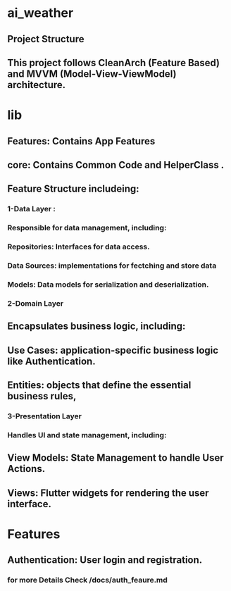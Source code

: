 # ai_weather
## Project Structure
## This project follows CleanArch (Feature Based) and MVVM (Model-View-ViewModel) architecture.

# lib
## Features: Contains App Features
## core: Contains Common Code and HelperClass .

## Feature Structure includeing:
###  1-Data Layer :
### Responsible for data management, including:
### Repositories: Interfaces for data access.
### Data Sources: implementations for fectching and store data
### Models: Data models for serialization and deserialization.

### 2-Domain Layer
## Encapsulates business logic, including:
## Use Cases: application-specific business logic like Authentication.
## Entities:  objects that define the essential business rules, 

### 3-Presentation Layer
### Handles UI and state management, including:
## View Models: State Management to handle User Actions.
## Views: Flutter widgets for rendering the user interface.

# Features
## Authentication: User login and registration.
### for more Details Check /docs/auth_feaure.md




